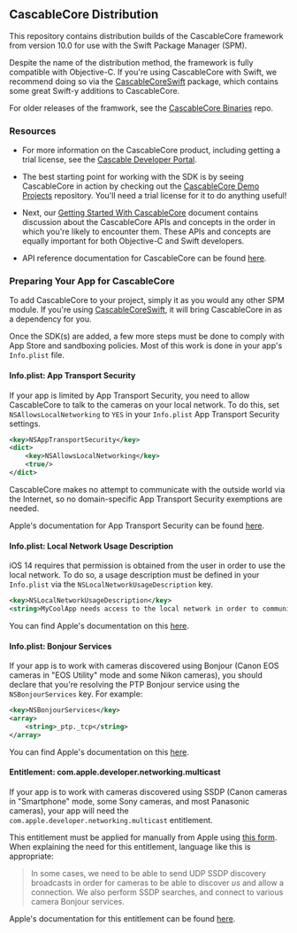 ## CascableCore Distribution

This repository contains distribution builds of the CascableCore framework from version 10.0 for use with the Swift Package Manager (SPM).

Despite the name of the distribution method, the framework is fully compatible with Objective-C. If you're using CascableCore with Swift, we recommend doing so via the [CascableCoreSwift](https://github.com/cascable/cascablecore-swift) package, which contains some great Swift-y additions to CascableCore.

For older releases of the framwork, see the [CascableCore Binaries](https://github.com/Cascable/cascablecore-binaries) repo.

### Resources

- For more information on the CascableCore product, including getting a trial license, see the [Cascable Developer Portal](https://developer.cascable.se/).

- The best starting point for working with the SDK is by seeing CascableCore in action by checking out the [CascableCore Demo Projects](https://github.com/Cascable/cascablecore-demo) repository. You'll need a trial license for it to do anything useful!

- Next, our [Getting Started With CascableCore](https://github.com/Cascable/cascablecore-demo/blob/master/Getting%20Started%20With%20CascableCore.md) document contains discussion about the CascableCore APIs and concepts in the order in which you're likely to encounter them. These APIs and concepts are equally important for both Objective-C and Swift developers.

- API reference documentation for CascableCore can be found [here](https://cascable.github.io).

### Preparing Your App for CascableCore

To add CascableCore to your project, simply it as you would any other SPM module. If you're using [CascableCoreSwift](https://github.com/cascable/cascablecore-swift), it will bring CascableCore in as a dependency for you.

Once the SDK(s) are added, a few more steps must be done to comply with App Store and sandboxing policies. Most of this work is done in your app's `Info.plist` file.

#### Info.plist: App Transport Security

If your app is limited by App Transport Security, you need to allow CascableCore to talk to the cameras on your local network. To do this, set `NSAllowsLocalNetworking` to `YES` in your `Info.plist` App Transport Security settings.

```xml
<key>NSAppTransportSecurity</key>
<dict>
    <key>NSAllowsLocalNetworking</key>
    <true/>
</dict>
```

CascableCore makes no attempt to communicate with the outside world via the Internet, so no domain-specific App Transport Security exemptions are needed.

Apple's documentation for App Transport Security can be found [here](https://developer.apple.com/documentation/bundleresources/information_property_list/nsapptransportsecurity).

#### Info.plist: Local Network Usage Description

iOS 14 requires that permission is obtained from the user in order to use the local network. To do so, a usage description must be defined in your `Info.plist` via the `NSLocalNetworkUsageDescription` key.

```xml
<key>NSLocalNetworkUsageDescription</key>
<string>MyCoolApp needs access to the local network in order to communicate with cameras over WiFi.</string>
```

You can find Apple's documentation on this [here](https://developer.apple.com/news/?id=0oi77447).

#### Info.plist: Bonjour Services

If your app is to work with cameras discovered using Bonjour (Canon EOS cameras in "EOS Utility" mode and some Nikon cameras), you should declare that you're resolving the PTP Bonjour service using the `NSBonjourServices` key. For example:

```xml
<key>NSBonjourServices</key>
<array>
    <string>_ptp._tcp</string>
</array>
```

You can find Apple's documentation on this [here](https://developer.apple.com/news/?id=0oi77447).

#### Entitlement: com.apple.developer.networking.multicast

If your app is to work with cameras discovered using SSDP (Canon cameras in "Smartphone" mode, some Sony cameras, and most Panasonic cameras), your app will need the `com.apple.developer.networking.multicast` entitlement.

This entitlement must be applied for manually from Apple using [this form](https://developer.apple.com/contact/request/networking-multicast). When explaining the need for this entitlement, language like this is appropriate: 

> In some cases, we need to be able to send UDP SSDP discovery broadcasts in order for cameras to be able to discover _us_ and allow a connection. We also perform SSDP searches, and connect to various camera Bonjour services. 

Apple's documentation for this entitlement can be found [here](https://developer.apple.com/documentation/bundleresources/entitlements/com_apple_developer_networking_multicast).

